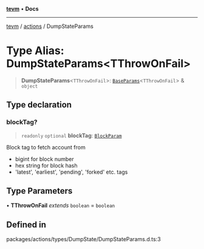 [**tevm**](../../README.md) • **Docs**

***

[tevm](../../modules.md) / [actions](../README.md) / DumpStateParams

# Type Alias: DumpStateParams\<TThrowOnFail\>

> **DumpStateParams**\<`TThrowOnFail`\>: [`BaseParams`](../../index/type-aliases/BaseParams.md)\<`TThrowOnFail`\> & `object`

## Type declaration

### blockTag?

> `readonly` `optional` **blockTag**: [`BlockParam`](../../index/type-aliases/BlockParam.md)

Block tag to fetch account from
- bigint for block number
- hex string for block hash
- 'latest', 'earliest', 'pending', 'forked' etc. tags

## Type Parameters

• **TThrowOnFail** *extends* `boolean` = `boolean`

## Defined in

packages/actions/types/DumpState/DumpStateParams.d.ts:3
